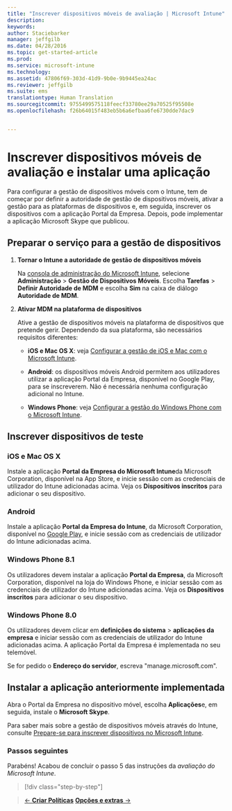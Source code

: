 ```yaml
---
title: "Inscrever dispositivos móveis de avaliação | Microsoft Intune"
description: 
keywords: 
author: Staciebarker
manager: jeffgilb
ms.date: 04/28/2016
ms.topic: get-started-article
ms.prod: 
ms.service: microsoft-intune
ms.technology: 
ms.assetid: 47806f69-303d-41d9-9b0e-9b9445ea24ac
ms.reviewer: jeffgilb
ms.suite: ems
translationtype: Human Translation
ms.sourcegitcommit: 9755499575118feecf33780ee29a70525f95508e
ms.openlocfilehash: f26b64015f483eb5b6a6efbaa6fe6730dde7dac9


---
```


# Inscrever dispositivos móveis de avaliação e instalar uma aplicação
Para configurar a gestão de dispositivos móveis com o Intune, tem de começar por definir a autoridade de gestão de dispositivos móveis, ativar a gestão para as plataformas de dispositivos e, em seguida, inscrever os dispositivos com a aplicação Portal da Empresa. Depois, pode implementar a aplicação Microsoft Skype que publicou.

## Preparar o serviço para a gestão de dispositivos

1.  **Tornar o Intune a autoridade de gestão de dispositivos móveis**

    Na [consola de administração do Microsoft Intune](https://manage.microsoft.com/), selecione **Administração** &gt; **Gestão de Dispositivos Móveis**. Escolha **Tarefas** > **Definir Autoridade de MDM** e escolha **Sim** na caixa de diálogo **Autoridade de MDM**.

2.  **Ativar MDM na plataforma de dispositivos**

    Ative a gestão de dispositivos móveis na plataforma de dispositivos que pretende gerir. Dependendo da sua plataforma, são necessários requisitos diferentes:

    -   **iOS e Mac OS X**: veja [Configurar a gestão de iOS e Mac com o Microsoft Intune](/Intune/Deploy-Use/set-up-ios-and-mac-management-with-microsoft-intune).

    -   **Android**: os dispositivos móveis Android permitem aos utilizadores utilizar a aplicação Portal da Empresa, disponível no Google Play, para se inscreverem. Não é necessária nenhuma configuração adicional no Intune.

    -   **Windows Phone**: veja [Configurar a gestão do Windows Phone com o Microsoft Intune](/Intune/Deploy-Use/set-up-windows-phone-management-with-microsoft-intune).

## Inscrever dispositivos de teste

### iOS e Mac OS X
Instale a aplicação **Portal da Empresa do Microsoft Intune**da Microsoft Corporation, disponível na App Store, e inicie sessão com as credenciais de utilizador do Intune adicionadas acima. Veja os **Dispositivos inscritos** para adicionar o seu dispositivo.

### Android
Instale a aplicação **Portal da Empresa do Intune**, da Microsoft Corporation, disponível no [Google Play](http://go.microsoft.com/fwlink/p/?LinkId=386612), e inicie sessão com as credenciais de utilizador do Intune adicionadas acima.

### Windows Phone 8.1
Os utilizadores devem instalar a aplicação **Portal da Empresa**, da Microsoft Corporation, disponível na loja do Windows Phone, e iniciar sessão com as credenciais de utilizador do Intune adicionadas acima.  Veja os **Dispositivos inscritos** para adicionar o seu dispositivo.

 ### Windows Phone 8.0
 Os utilizadores devem clicar em **definições do sistema** &gt; **aplicações da empresa** e iniciar sessão com as credenciais de utilizador do Intune adicionadas acima. A aplicação Portal da Empresa é implementada no seu telemóvel.

Se for pedido o **Endereço do servidor**, escreva "manage.microsoft.com".


## Instalar a aplicação anteriormente implementada
Abra o Portal da Empresa no dispositivo móvel, escolha **Aplicações**e, em seguida, instale o **Microsoft Skype**.

Para saber mais sobre a gestão de dispositivos móveis através do Intune, consulte [Prepare-se para inscrever dispositivos no Microsoft Intune](/Intune/deploy-use/get-ready-to-enroll-devices-in-microsoft-intune).

### Passos seguintes
Parabéns! Acabou de concluir o passo 5 das instruções da *avaliação do Microsoft Intune*.

>[!div class="step-by-step"]

>[&larr; **Criar Políticas**](.\get-started-with-a-30-day-trial-of-microsoft-intune-step-4.md)     [**Opções e extras** &rarr;](.\get-started-with-a-30-day-trial-of-microsoft-intune-step-6.md)  



<!--HONumber=Jun16_HO4-->


